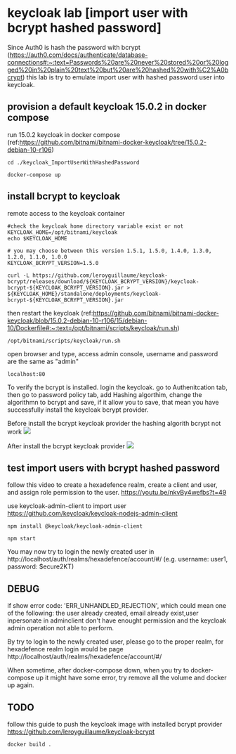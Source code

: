 # keycloak lab [import user with bcrypt hashed password]
Since Auth0 is hash the password with bcrypt (https://auth0.com/docs/authenticate/database-connections#:~:text=Passwords%20are%20never%20stored%20or%20logged%20in%20plain%20text%20but%20are%20hashed%20with%C2%A0bcrypt) this lab is try to emulate import user with hashed password user into keycloak.

## provision a default keycloak 15.0.2 in docker compose
run 15.0.2 keycloak in docker compose (ref:https://github.com/bitnami/bitnami-docker-keycloak/tree/15.0.2-debian-10-r106)
```
cd ./keycloak_ImportUserWithHashedPassword

docker-compose up
```

## install bcrypt to keycloak
remote access to the keycloak container
```
#check the keycloak home directory variable exist or not
KEYCLOAK_HOME=/opt/bitnami/keycloak
echo $KEYCLOAK_HOME

# you may choose between this version 1.5.1, 1.5.0, 1.4.0, 1.3.0, 1.2.0, 1.1.0, 1.0.0
KEYCLOAK_BCRYPT_VERSION=1.5.0

curl -L https://github.com/leroyguillaume/keycloak-bcrypt/releases/download/${KEYCLOAK_BCRYPT_VERSION}/keycloak-bcrypt-${KEYCLOAK_BCRYPT_VERSION}.jar > ${KEYCLOAK_HOME}/standalone/deployments/keycloak-bcrypt-${KEYCLOAK_BCRYPT_VERSION}.jar
```

then restart the keycloak  (ref:https://github.com/bitnami/bitnami-docker-keycloak/blob/15.0.2-debian-10-r106/15/debian-10/Dockerfile#:~:text=/opt/bitnami/scripts/keycloak/run.sh)
```
/opt/bitnami/scripts/keycloak/run.sh
```

open browser and type, access admin console, username and password are the same as "admin"
```
localhost:80
```

To verify the bcrypt is installed. login the keycloak. go to Authenitcation tab, then go to password policy tab, add Hashing algorthim, change the algorithmn to bcrypt and save, if it allow you to save, that mean you have successfully install the keycloak bcrypt provider.


Before install the bcrypt keycloak provider the hashing algorith bcrypt not work
![](https://i.imgur.com/Wyt04CR.png)

After install the bcrypt keycloak provider
![](https://i.imgur.com/pnfwc9R.png)

## test import users with bcrypt hashed password
follow this video to create a hexadefence realm, create a client and user, and assign role permission to the user.
https://youtu.be/nkvBy4wefbs?t=49


use keycloak-admin-client to import user
https://github.com/keycloak/keycloak-nodejs-admin-client
```
npm install @keycloak/keycloak-admin-client

npm start
```

You may now try to login the newly created user in http://localhost/auth/realms/hexadefence/account/#/ (e.g. username: user1, password: $ecure2KT)



## DEBUG

if show error code: 'ERR_UNHANDLED_REJECTION', which could mean one of the following: the user already created, email already exist,user inpersonate in adminclient don't have enought permission and the keycloak admin operation not able to perform.

By try to login to the newly created user, please go to the proper realm, for hexadefence realm login would be page http://localhost/auth/realms/hexadefence/account/#/

When sometime, after docker-compose down, when you try to docker-compose up it might have some error, try remove all the volume and docker up again.


## TODO
follow this guide to push the keycloak image with installed bcrypt provider https://github.com/leroyguillaume/keycloak-bcrypt
```
docker build . 
```
